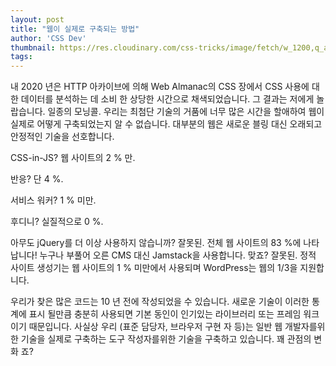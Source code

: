 ```yaml
---
layout: post
title: "웹이 실제로 구축되는 방법"
author: 'CSS Dev'
thumbnail: https://res.cloudinary.com/css-tricks/image/fetch/w_1200,q_auto,f_auto/https://css-tricks.com/wp-content/uploads/2020/12/Screen-Shot-2020-12-21-at-4.50.43-PM.png
tags: 
---
```



내 2020 년은 HTTP 아카이브에 의해 Web Almanac의 CSS 장에서 CSS 사용에 대한 데이터를 분석하는 데 소비 한 상당한 시간으로 채색되었습니다.
 그 결과는 저에게 놀랍습니다.
 일종의 모닝콜.
 우리는 최첨단 기술의 거품에 너무 많은 시간을 할애하여 웹이 실제로 어떻게 구축되었는지 알 수 없습니다.
 대부분의 웹은 새로운 블링 대신 오래되고 안정적인 기술을 선호합니다.
 

CSS-in-JS?
 웹 사이트의 2 % 만.
 

반응?
 단 4 %.
 

서비스 워커?
 1 % 미만.
 

후디니?
 실질적으로 0 %.
 

아무도 jQuery를 더 이상 사용하지 않습니까?
 잘못된.
 전체 웹 사이트의 83 %에 나타납니다!
 누구나 부풀어 오른 CMS 대신 Jamstack을 사용합니다. 맞죠?
 잘못된.
 정적 사이트 생성기는 웹 사이트의 1 % 미만에서 사용되며 WordPress는 웹의 1/3을 지원합니다.
 

우리가 찾은 많은 코드는 10 년 전에 작성되었을 수 있습니다.
 새로운 기술이 이러한 통계에 표시 될만큼 충분히 사용되면 기본 동인이 인기있는 라이브러리 또는 프레임 워크이기 때문입니다.
 사실상 우리 (표준 담당자, 브라우저 구현 자 등)는 일반 웹 개발자를위한 기술을 실제로 구축하는 도구 작성자를위한 기술을 구축하고 있습니다.
 꽤 관점의 변화 죠?
 